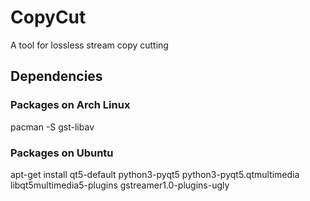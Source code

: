 # CopyCut
A tool for lossless stream copy cutting

## Dependencies

### Packages on Arch Linux
pacman -S gst-libav

### Packages on Ubuntu
apt-get install qt5-default python3-pyqt5 python3-pyqt5.qtmultimedia libqt5multimedia5-plugins gstreamer1.0-plugins-ugly
